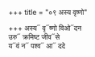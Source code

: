 +++
title = "०९ अस्य वृष्णो"

+++
अस्य᳓ वृ᳓ष्णो विओ᳓दन  
उरु᳓ क्रमिष्ट जीव᳓से  
य᳓वं न᳓ पश्व᳓ आ᳓ ददे